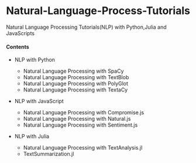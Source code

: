 # Natural-Language-Process-Tutorials
Natural Language Processing Tutorials(NLP) with Python,Julia and JavaScripts


#### Contents
+ NLP with Python
	- Natural Language Processing with SpaCy
	- Natural Language Processing with TextBlob
	- Natural Language Processing with PolyGlot
	- Natural Language Processing with TextaCy

+ NLP with JavaScript
	- Natural Language Processing with Compromise.js
	- Natural Language Processing with Natural.js
	- Natural Language Processing with Sentiment.js

+ NLP with Julia
	- Natural Language Processing with TextAnalysis.jl
	- TextSummarization.jl
